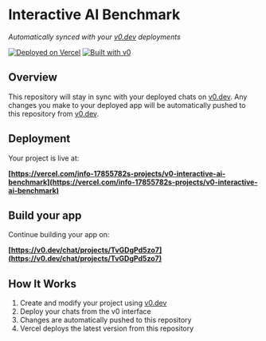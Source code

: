 # Interactive AI Benchmark

*Automatically synced with your [v0.dev](https://v0.dev) deployments*

[![Deployed on Vercel](https://img.shields.io/badge/Deployed%20on-Vercel-black?style=for-the-badge&logo=vercel)](https://vercel.com/info-17855782s-projects/v0-interactive-ai-benchmark)
[![Built with v0](https://img.shields.io/badge/Built%20with-v0.dev-black?style=for-the-badge)](https://v0.dev/chat/projects/TvGDgPd5zo7)

## Overview

This repository will stay in sync with your deployed chats on [v0.dev](https://v0.dev).
Any changes you make to your deployed app will be automatically pushed to this repository from [v0.dev](https://v0.dev).

## Deployment

Your project is live at:

**[https://vercel.com/info-17855782s-projects/v0-interactive-ai-benchmark](https://vercel.com/info-17855782s-projects/v0-interactive-ai-benchmark)**

## Build your app

Continue building your app on:

**[https://v0.dev/chat/projects/TvGDgPd5zo7](https://v0.dev/chat/projects/TvGDgPd5zo7)**

## How It Works

1. Create and modify your project using [v0.dev](https://v0.dev)
2. Deploy your chats from the v0 interface
3. Changes are automatically pushed to this repository
4. Vercel deploys the latest version from this repository
